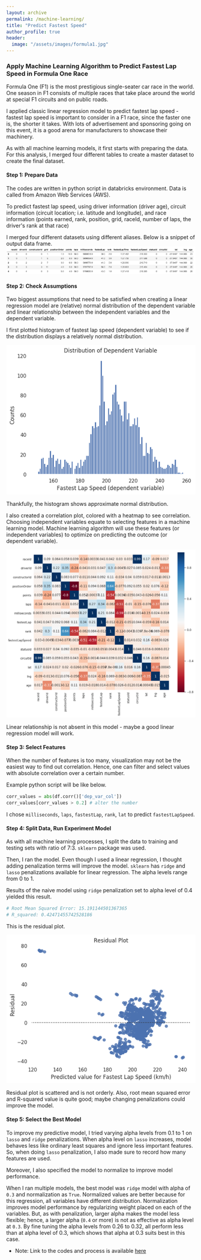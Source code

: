 ```yaml
---
layout: archive
permalink: /machine-learning/
title: "Predict Fastest Speed"
author_profile: true
header:
  image: "/assets/images/formula1.jpg"
---
```


### Apply Machine Learning Algorithm to Predict Fastest Lap Speed in Formula One Race

Formula One (F1) is the most prestigious single-seater car race in the world. One season in F1 consists of multiple races that take place around the world at special F1 circuits and on public roads.

I applied classic linear regression model to predict fastest lap speed - fastest lap speed is important to consider in a F1 race, since the faster one is, the shorter it takes. With lots of advertisement and sponsoring going on this event, it is a good arena for manufacturers to showcase their machinery.

As with all machine learning models, it first starts with preparing the data. For this analysis, I merged four different tables to create a master dataset to create the final dataset.


#### Step 1: Prepare Data

The codes are written in python script in databricks environment. Data is called from Amazon Web Services (AWS).

To predict fastest lap speed, using driver information (driver age), circuit information (circuit location; i.e. latitude and longitude), and race information (points earned, rank, position, grid, raceId, number of laps, the driver's rank at that race)

I merged four different datasets using different aliases. Below is a snippet of output data frame.
![image](/assets/images/ml/finaldf.PNG)


#### Step 2: Check Assumptions

Two biggest assumptions that need to be satisfied when creating a linear regression model are (relative) normal distribution of the dependent variable and linear relationship between the independent variables and the dependent variable.

I first plotted histogram of fastest lap speed (dependent variable) to see if the distribution displays a relatively normal distribution.

![image](/assets/images/ml/plot1.png)

Thankfully, the histogram shows approximate normal distribution.

I also created a correlation plot, colored with a heatmap to see correlation. Choosing independent variables equate to selecting features in a machine learning model. Machine learning algorithm will use these features (or independent variables) to optimize on predicting the outcome (or dependent variable).

![image](/assets/images/ml/plot2.png)

Linear relationship is not absent in this model - maybe a good linear regression model will work.


#### Step 3: Select Features

When the number of features is too many, visualization may not be the easiest way to find out correlation. Hence, one can filter and select values with absolute correlation over a certain number.

Example python script will be like below.

``` python
corr_values = abs(df.corr()['dep_var_col'])
corr_values[corr_values > 0.2] # alter the number
```

I chose `milliseconds`, `laps`, `fastestLap`, `rank`, `lat` to predict `fastestLapSpeed`.


#### Step 4: Split Data, Run Experiment Model

As with all machine learning processes, I split the data to training and testing sets with ratio of 7:3. `sklearn` package was used.

Then, I ran the model. Even though I used a linear regression, I thought adding penalization terms will improve the model. `sklearn` has `ridge` and `lasso` penalizations available for linear regression. The alpha levels range from 0 to 1.

Results of the naive model using `ridge` penalization set to alpha level of 0.4 yielded this result.

``` python
# Root Mean Squared Error: 15.191144501367365
# R_squared: 0.42471455742528186
```
This is the residual plot.

![image](/assets/images/ml/plot3.png)

Residual plot is scattered and is not orderly. Also, root mean squared error and R-squared value is quite good; maybe changing penalizations could improve the model.


#### Step 5: Select the Best Model
To improve my predictive model, I tried varying alpha levels from 0.1 to 1 on `lasso` and `ridge` penalizations. When alpha level on `lasso` increases, model behaves less like ordinary least squares and ignore less important features. So, when doing `lasso` penalization, I also made sure to record how many features are used.

Moreover, I also specified the model to normalize to improve model performance.

When I ran multiple models, the best model was `ridge` model with alpha of `0.3` and normalization as `True`. Normalized values are better because for this regression, all variables have different distribution. Normalization improves model performance by regularizing weight placed on each of the variables. But, as with penalization, larger alpha makes the model less flexible; hence, a larger alpha (`0.4` or more) is not as effective as alpha level at `0.3`. By fine tuning the alpha levels from 0.26 to 0.32, all perform less than at alpha level of 0.3, which shows that alpha at 0.3 suits best in this case.


- Note:
Link to the codes and process is available [here](https://databricks-prod-cloudfront.cloud.databricks.com/public/4027ec902e239c93eaaa8714f173bcfc/5538453687666433/2867529991661287/6070847521683266/latest.html)
